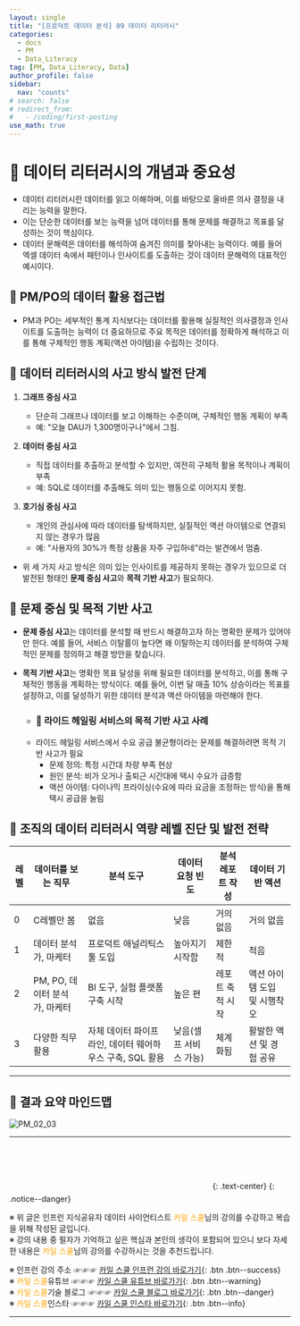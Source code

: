 ```yaml
---
layout: single
title: "[프로덕트 데이터 분석] 09 데이터 리터러시"
categories:
  - docs
  - PM
  - Data_Literacy
tag: [PM, Data_Literacy, Data]
author_profile: false
sidebar:
  nav: "counts"
# search: false
# redirect_from:
#   - /coding/first-posting
use_math: true
---
```


# 👑 데이터 리터러시의 개념과 중요성

- 데이터 리터러시란 데이터를 읽고 이해하며, 이를 바탕으로 올바른 의사 결정을 내리는 능력을 말한다.
- 이는 단순한 데이터를 보는 능력을 넘어 데이터를 통해 문제를 해결하고 목표를 달성하는 것이 핵심이다.
- 데이터 문해력은 데이터를 해석하여 숨겨진 의미를 찾아내는 능력이다. 예를 들어 엑셀 데이터 속에서 패턴이나 인사이트를 도출하는 것이 데이터 문해력의 대표적인 예시이다.

## 🥭 PM/PO의 데이터 활용 접근법

- PM과 PO는 세부적인 통계 지식보다는 데이터를 활용해 실질적인 의사결정과 인사이트를 도출하는 능력이 더 중요하므로 주요 목적은 데이터를 정확하게 해석하고 이를 통해 구체적인 행동 계획(액션 아이템)을 수립하는 것이다.

## 🥭 데이터 리터러시의 사고 방식 발전 단계

1. **그래프 중심 사고**

   - 단순히 그래프나 데이터를 보고 이해하는 수준이며, 구체적인 행동 계획이 부족
   - 예: "오늘 DAU가 1,300명이구나"에서 그침.

2. **데이터 중심 사고**

   - 직접 데이터를 추출하고 분석할 수 있지만, 여전히 구체적 활용 목적이나 계획이 부족
   - 예: SQL로 데이터를 추출해도 의미 있는 행동으로 이어지지 못함.

3. **호기심 중심 사고**
   - 개인의 관심사에 따라 데이터를 탐색하지만, 실질적인 액션 아이템으로 연결되지 않는 경우가 많음
   - 예: "사용자의 30%가 특정 상품을 자주 구입하네"라는 발견에서 멈춤.

- 위 세 가지 사고 방식은 의미 있는 인사이트를 제공하지 못하는 경우가 있으므로 더 발전된 형태인 **문제 중심 사고**와 **목적 기반 사고**가 필요하다.

## 🥭 문제 중심 및 목적 기반 사고

- **문제 중심 사고**는 데이터를 분석할 때 반드시 해결하고자 하는 명확한 문제가 있어야만 한다. 예를 들어, 서비스 이탈률이 높다면 왜 이탈하는지 데이터를 분석하여 구체적인 문제를 정의하고 해결 방안을 찾습니다.

- **목적 기반 사고**는 명확한 목표 달성을 위해 필요한 데이터를 분석하고, 이를 통해 구체적인 행동을 계획하는 방식이다. 예를 들어, 이번 달 매출 10% 상승이라는 목표를 설정하고, 이를 달성하기 위한 데이터 분석과 액션 아이템을 마련해야 한다.

  - ### 🥭 라이드 헤일링 서비스의 목적 기반 사고 사례
  - 라이드 헤일링 서비스에서 수요 공급 불균형이라는 문제를 해결하려면 목적 기반 사고가 필요
    - 문제 정의: 특정 시간대 차량 부족 현상
    - 원인 분석: 비가 오거나 출퇴근 시간대에 택시 수요가 급증함
    - 액션 아이템: 다이나믹 프라이싱(수요에 따라 요금을 조정하는 방식)을 통해 택시 공급을 늘림

## 🥭 조직의 데이터 리터러시 역량 레벨 진단 및 발전 전략

| 레벨 | 데이터를 보는 직무            | 분석 도구                                                | 데이터 요청 빈도       | 분석 레포트 작성 | 데이터 기반 액션             |
| ---- | ----------------------------- | -------------------------------------------------------- | ---------------------- | ---------------- | ---------------------------- |
| 0    | C레벨만 봄                    | 없음                                                     | 낮음                   | 거의 없음        | 거의 없음                    |
| 1    | 데이터 분석가, 마케터         | 프로덕트 애널리틱스 툴 도입                              | 높아지기 시작함        | 제한적           | 적음                         |
| 2    | PM, PO, 데이터 분석가, 마케터 | BI 도구, 실험 플랫폼 구축 시작                           | 높은 편                | 레포트 축적 시작 | 액션 아이템 도입 및 시행착오 |
| 3    | 다양한 직무 활용              | 자체 데이터 파이프라인, 데이터 웨어하우스 구축, SQL 활용 | 낮음(셀프 서비스 가능) | 체계화됨         | 활발한 액션 및 경험 공유     |

---

## 🥭 결과 요약 마인드맵

![PM_02_03]({{site.url}}/images/2025-03-25-PM/02_03.png)

---

<a style="font-size:30px; color: white;">⇩⇩⇩⇩⇩⇩⇩⇩⇩⇩⇩⇩출처⇩⇩⇩⇩⇩⇩⇩⇩⇩⇩⇩⇩</a>
{: .text-center}
{: .notice--danger}

※ 위 글은 인프런 지식공유자 데이터 사이언티스트 <a style="color: orange;">카일 스쿨</a>님의 강의를 수강하고 복습을 위해 작성된 글입니다.<br>
※ 강의 내용 중 필자가 기억하고 싶은 핵심과 본인의 생각이 포함되어 있으니 보다 자세한 내용은 <a style="color: orange;">카일 스쿨</a>님의 강의를 수강하시는 것을 추천드립니다. <br>

※ 인프런 강의 주소 ☞☞☞ [카일 스쿨 인프런 강의 바로가기](https://www.inflearn.com/course/pm-%EB%8D%B0%EC%9D%B4%ED%84%B0-%EB%A6%AC%ED%84%B0%EB%9F%AC%EC%8B%9C){: .btn .btn--success}<br>
※ <a style="color: orange;">카일 스쿨</a>유튜브 ☞☞☞ [카일 스쿨 유튜브 바로가기](https://www.youtube.com/c/kyleschool){: .btn .btn--warning}<br>
※ <a style="color: orange;">카일 스쿨</a>기술 블로그 ☞☞☞ [카일 스쿨 블로그 바로가기](https://zzsza.github.io/){: .btn .btn--danger}<br>
※ <a style="color: orange;">카일 스쿨</a>인스타 ☞☞☞ [카일 스쿨 인스타 바로가기](https://www.instagram.com/data.scientist/){: .btn .btn--info}

---
